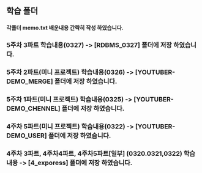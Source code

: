 ## 학습 폴더

#### 각폴더 memo.txt 배운내용 간략히 작성 하였습니다.

### 5주차 3파트 학습내용(0327) -> [RDBMS_0327] 폴더에 저장 하였습니다.

### 5주차 2파트(미니 프로젝트) 학습내용(0326) -> [YOUTUBER-DEMO_MERGE] 폴더에 저장 하였습니다.

### 5주차 1파트(미니 프로젝트) 학습내용(0325) -> [YOUTUBER-DEMO_CHENNEL] 폴더에 저장 하였습니다.

### 4주차 5파트(미니 프로젝트) 학습내용(0322) -> [YOUTUBER-DEMO_USER] 폴더에 저장 하였습니다.

### 4주차 3파트, 4주차4파트, 4주차5파트[일부] (0320.0321,0322) 학습내용 -> [4_exporess] 폴더에 저장 하였습니다.







